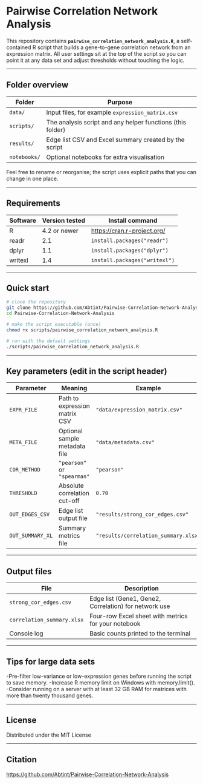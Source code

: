# Pairwise Correlation Network Analysis



This repository contains **`pairwise_correlation_network_analysis.R`**, a self-contained R script that builds a gene-to-gene correlation network from an expression matrix. All user settings sit at the top of the script so you can point it at any data set and adjust thresholds without touching the logic.

---

## Folder overview

| Folder       | Purpose                                                     |
|--------------|-------------------------------------------------------------|
| `data/`      | Input files, for example `expression_matrix.csv`             |
| `scripts/`   | The analysis script and any helper functions (this folder)  |
| `results/`   | Edge list CSV and Excel summary created by the script       |
| `notebooks/` | Optional notebooks for extra visualisation                  |

Feel free to rename or reorganise; the script uses explicit paths that you can change in one place.

---

## Requirements

| Software | Version tested | Install command |
|----------|----------------|-----------------|
| R        | 4.2 or newer   | <https://cran.r-project.org/> |
| readr    | 2.1            | `install.packages("readr")` |
| dplyr    | 1.1            | `install.packages("dplyr")` |
| writexl  | 1.4            | `install.packages("writexl")` |


---

## Quick start

```bash
# clone the repository
git clone https://github.com/Abtint/Pairwise-Correlation-Network-Analysis.git
cd Pairwise-Correlation-Network-Analysis

# make the script executable (once)
chmod +x scripts/pairwise_correlation_network_analysis.R

# run with the default settings
./scripts/pairwise_correlation_network_analysis.R
```
---

## Key parameters (edit in the script header) 
| Parameter        | Meaning                       | Example                              |
| ---------------- | ----------------------------- | ------------------------------------ |
| `EXPR_FILE`      | Path to expression matrix CSV | `"data/expression_matrix.csv"`       |
| `META_FILE`      | Optional sample metadata file | `"data/metadata.csv"`                |
| `COR_METHOD`     | `"pearson"` or `"spearman"`   | `"pearson"`                          |
| `THRESHOLD`      | Absolute correlation cut-off  | `0.70`                               |
| `OUT_EDGES_CSV`  | Edge list output file         | `"results/strong_cor_edges.csv"`     |
| `OUT_SUMMARY_XL` | Summary metrics file          | `"results/correlation_summary.xlsx"` |

---

## Output files
| File                       | Description                                           |
| -------------------------- | ----------------------------------------------------- |
| `strong_cor_edges.csv`     | Edge list (Gene1, Gene2, Correlation) for network use |
| `correlation_summary.xlsx` | Four-row Excel sheet with metrics for your notebook   |
| Console log                | Basic counts printed to the terminal                  |

---

## Tips for large data sets
-Pre-filter low-variance or low-expression genes before running the script to save memory.
-Increase R memory limit on Windows with memory.limit().
-Consider running on a server with at least 32 GB RAM for matrices with more than twenty thousand genes.

---

## License
Distributed under the MIT License 

---

## Citation
https://github.com/Abtint/Pairwise-Correlation-Network-Analysis

